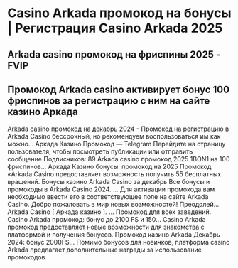 # Casino Arkada промокод на бонусы | Регистрация Casino Arkada 2025


## Arkada casino промокод на фриспины 2025 - FVIP

## Промокод Arkada casino активирует бонус 100 фриспинов за регистрацию с ним на сайте казино Аркада



Arkada casino промокод на декабрь 2024 - Промокод на регистрацию в Arkada Casino бессрочный, но рекомендуем воспользоваться им как можно... Аркада Казино Промокод — Telegram
Перейдите на страницу пользователя, чтобы посмотреть публикации или отправить сообщение.Подписчиков: 89
Arkada casino промокод 2025 1BON1 на 100 фриспинов...
Аркада Казино бонусы: промокод на 2025 Промокод «Arkada Casino предоставляет возможность получить 55 бесплатных вращений.
Бонусы казино Arkada Casino за декабрь
Все бонусы и промокоды в Arkada Casino 2024. ... Для активации промокода вам необходимо ввести его в соответствующее поле на сайте Arkada Casino.
Добро пожаловать в мир новых возможностей! Преодолей...
Arkada Casinо [ Аркада казино ]. ... Промокод для всех заведений.
Casino Arkada промокод: бонус до 2100 FS и 150...
Casino Arkada промокод предоставляет новые возможности для знакомства с платформой и получения бонусов.
Промокод казино Arkada Декабрь 2024: бонус 2000FS...
Помимо бонусов для новичков, платформа casino Arkada предлагает дополнительные награды за использование промокодов.
